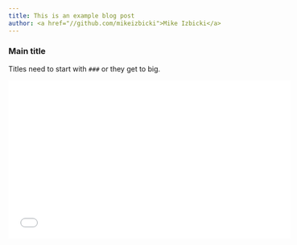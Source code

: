 ```yaml
---
title: This is an example blog post
author: <a href="//github.com/mikeizbicki">Mike Izbicki</a>
---
```


### Main title

Titles need to start with `###` or they get to big.


<iframe width="560" height="315" src="//www.youtube.com/embed/Fv5Cy8i14ck" frameborder="0" allowfullscreen></iframe>
